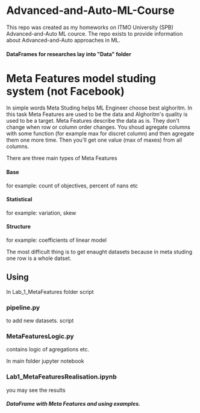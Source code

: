 # Advanced-and-Auto-ML-Course

This repo was created as my homeworks on ITMO University (SPB) Advanced-and-Auto ML cource.
The repo exists to provide information about Advanced-and-Auto approaches in ML.

#### DataFrames for researches lay into "Data" folder

# Meta Features model studing system (not Facebook)

In simple words Meta Studing helps ML Engineer choose best alghoritm. In this task Meta Features are used to be the data and Alghoritm's quality is used to be a target.
Meta Features describe the data as is. They don't change when row or column order changes.
You shoud agregate columns with some function (for example max for discret column) and then agregate them one more time. Then you'll get one value (max of maxes) from all columns.

There are three main types of Meta Features

#### Base
for example: count of objectives, percent of nans etc
#### Statistical
for example: variation, skew
#### Structure
for example: coefficients of linear model

The most difficult thing is to get enaught datasets because in meta studing one row is a whole datset.

## Using 

In Lab_1_MetaFeatures folder 
script 
### pipeline.py 
to add new datasets.
script
### MetaFeaturesLogic.py
contains logic of agregations etc.

In main folder
jupyter notebook 
### Lab1_MetaFeaturesRealisation.ipynb
you may see the results
##### DataFrame with Meta Features and using examples.
